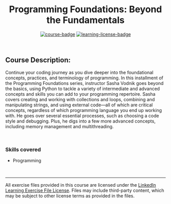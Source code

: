 <div align="center">

# Programming Foundations: Beyond the Fundamentals

[![course-badge]][course-link]
[![learning-license-badge]][learning-license]

</div>

<br>

## Course Description:
Continue your coding journey as you dive deeper into the foundational concepts, practices, and terminology of programming. In this installment of the Programming Foundations series, instructor Sasha Vodnik goes beyond the basics, using Python to tackle a variety of intermediate and advanced concepts and skills you can add to your programming repertoire. Sasha covers creating and working with collections and loops, combining and manipulating strings, and using external code—all of which are critical concepts, regardless of which programming language you end up working with. He goes over several essential processes, such as choosing a code style and debugging. Plus, he digs into a few more advanced concepts, including memory management and multithreading.

<br>

### Skills covered
- Programming

<br>

---
All exercise files provided in this course are licensed under the [LinkedIn Learning Exercise File License][learning-license]. Files may include third-party content, which may be subject to other license terms as provided in the files.

<!-- quick links -->
<!-- badge info -->
[course-badge]:https://img.shields.io/badge/learning-programming%20foundations-ffffff?logo=Linkedin&labelColor=0a66c2&style=for-the-badge
[course-link]:https://www.linkedin.com/learning/programming-foundations-beyond-the-fundamentals "view on LinkedIn"
[learning-license-badge]:https://img.shields.io/badge/learning-license-ffffff?logo=Linkedin&labelColor=0a66c2&style=for-the-badge
[learning-license]:../linkedin_learning_license "view license agreement"